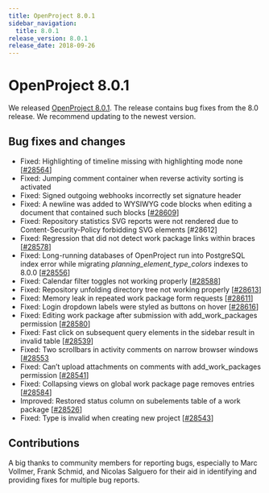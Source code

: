 ```yaml
---
title: OpenProject 8.0.1
sidebar_navigation:
  title: 8.0.1
release_version: 8.0.1
release_date: 2018-09-26
---
```



# OpenProject 8.0.1

We released
[OpenProject 8.0.1](https://community.openproject.org/versions/1154).
The release contains bug fixes from the 8.0 release. We recommend
updating to the newest version.

## Bug fixes and changes

  - Fixed: Highlighting of timeline missing with highlighting mode none
    \[[#28564](https://community.openproject.org/wp/28564)\]
  - Fixed: Jumping comment container when reverse activity sorting is
    activated
  - Fixed: Signed outgoing webhooks incorrectly set signature header
  - Fixed: A newline was added to WYSIWYG code blocks when editing a
    document that contained such blocks
    \[[#28609](https://community.openproject.org/wp/28609)\]
  - Fixed:
    Repository
    statistics SVG reports were not rendered due to
    Content-Security-Policy forbidding SVG elements \[#28612\]
  - Fixed: Regression that did not detect work package links within
    braces \[[#28578](https://community.openproject.org/wp/28578)\]
  - Fixed: Long-running databases of OpenProject run into PostgreSQL
    index error while migrating *planning\_element\_type\_colors*
    indexes to 8.0.0
    \[[#28556](https://community.openproject.org/wp/28556)\]
  - Fixed:
    Calendar
    filter toggles not working properly
    \[[#28588](https://community.openproject.org/wp/28588)\]
  - Fixed:
    Repository
    unfolding directory tree not working properly
    \[[#28613](https://community.openproject.org/wp/28613)\]
  - Fixed: Memory leak in repeated work package form requests
    \[[#28611](https://community.openproject.org/wp/28611)\]
  - Fixed: Login dropdown labels were styled as buttons on hover
    \[[#28616](https://community.openproject.org/wp/28616)\]
  - Fixed: Editing work package after submission with
    add\_work\_packages permission
    \[[#28580](https://community.openproject.org/wp/28580)\]
  - Fixed: Fast click on subsequent query elements in the sidebar result
    in invalid table
    \[[#28539](https://community.openproject.org/wp/28539)\]
  - Fixed: Two scrollbars in activity comments on narrow browser windows
    \[[#28553](https://community.openproject.org/wp/28553)
  - Fixed: Can’t upload attachments on comments with add\_work\_packages
    permission \[[#28541](https://community.openproject.org/wp/28541)\]
  - Fixed: Collapsing views on global work package page removes entries
    \[[#28584](https://community.openproject.org/wp/28584)\]
  - Improved: Restored status column on subelements table of a work
    package \[[#28526](https://community.openproject.org/wp/28526)\]
  - Fixed:
    Type
    is invalid when creating new project
    \[[#28543](https://community.openproject.org/wp/28543)\]

## Contributions

A big thanks to community members for reporting bugs, especially to Marc
Vollmer, Frank Schmid, and Nicolas Salguero for their aid in identifying
and providing fixes for multiple bug reports.


